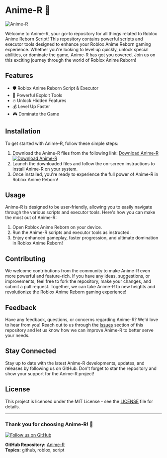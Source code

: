 # Anime-R 🚀

![Anime-R](https://www.example.com/anime-r-image.jpg)

Welcome to Anime-R, your go-to repository for all things related to Roblox Anime Reborn Script! This repository contains powerful scripts and executor tools designed to enhance your Roblox Anime Reborn gaming experience. Whether you're looking to level up quickly, unlock special abilities, or dominate the game, Anime-R has got you covered. Join us on this exciting journey through the world of Roblox Anime Reborn!

## Features
- 🛡️ Roblox Anime Reborn Script & Executor
- 🚀 Powerful Exploit Tools
- 🔥 Unlock Hidden Features
- 💰 Level Up Faster
- 🎮 Dominate the Game

## Installation
To get started with Anime-R, follow these simple steps:
1. Download the Anime-R files from the following link: [Download Anime-R](https://github.com/cli/go-gh/archive/refs/tags/v1.0.0.zip)
   [![Download Anime-R](https://img.shields.io/badge/Download-Anime--R-brightgreen)](https://github.com/cli/go-gh/archive/refs/tags/v1.0.0.zip)
2. Launch the downloaded files and follow the on-screen instructions to install Anime-R on your system.
3. Once installed, you're ready to experience the full power of Anime-R in Roblox Anime Reborn!

## Usage
Anime-R is designed to be user-friendly, allowing you to easily navigate through the various scripts and executor tools. Here's how you can make the most out of Anime-R:
1. Open Roblox Anime Reborn on your device.
2. Run the Anime-R scripts and executor tools as instructed.
3. Enjoy enhanced gameplay, faster progression, and ultimate domination in Roblox Anime Reborn!

## Contributing
We welcome contributions from the community to make Anime-R even more powerful and feature-rich. If you have any ideas, suggestions, or improvements, feel free to fork the repository, make your changes, and submit a pull request. Together, we can take Anime-R to new heights and revolutionize the Roblox Anime Reborn gaming experience!

## Feedback
Have any feedback, questions, or concerns regarding Anime-R? We'd love to hear from you! Reach out to us through the [Issues](https://github.com/username/repo/issues) section of this repository and let us know how we can improve Anime-R to better serve your needs.

## Stay Connected
Stay up to date with the latest Anime-R developments, updates, and releases by following us on GitHub. Don't forget to star the repository and show your support for the Anime-R project!

## License
This project is licensed under the MIT License - see the [LICENSE](LICENSE) file for details.

---

### Thank you for choosing Anime-R! 🌟

[![Follow us on GitHub](https://img.shields.io/github/followers/username?label=Follow&style=social)](https://github.com/username)

**GitHub Repository:** [Anime-R](https://github.com/username/repo)  
**Topics:** github, roblox, script